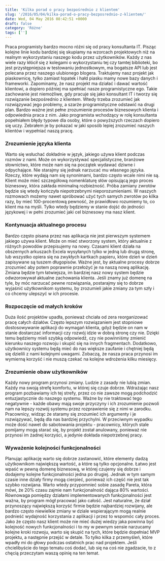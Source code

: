 ```yaml
---
title: 'Kilka porad o pracy bezpośrednio z klientem'
slug: '/2016/05/04/kilka-porad-o-pracy-bezposrednio-z-klientem/'
date: Wed, 04 May 2016 08:42:51 +0000
draft: false
category: 'Różne'
tags: ['']
---
```


Praca programisty bardzo mocno różni się od pracy konsultanta IT. Pisząc kolejne linie kodu bardziej się skupiamy na wzorcach projektowych niż na realnym wykorzystaniu naszego kodu przez użytkowników. Każdy z nas wiele razy kłócił się z kolegami o wykorzystaniu tej czy tamtej biblioteki, bo jest przystępniejsza w testowaniu jednostkowym, ma bogatsze API lub jest polecana przez naszego ulubionego blogera. Traktujemy nasz projekt jak piaskownicę, tylko zamiast łopatek i hałd piasku mamy nowe bazy danych i frameworki. Zapominamy, że nasz projekt ma działać i dawać wartość klientowi, a dopiero później ma spełniać nasze programistyczne ego. Takie zachowanie jest niemożliwe, gdy pracuje się jako konsultant IT i tworzy się rozwiązanie bezpośrednio z klientem. Wtedy trzeba zrozumieć jak rozwiązywać jego problemy, a szarże programistyczne odstawić na drugi plan. Bardzo ważne jest pełne zrozumienie procesów biznesowych klienta i odpowiednia praca z nim. Jako programista wchodzący w rolę konsultanta popełniałem błędy typowe dla osoby, które o powyższych rzeczach dopiero się uczy. Zebrałem je by pokazać w jaki sposób lepiej zrozumieć naszych klientów i wypełniać naszą pracę.

### Zrozumienie języka klienta

Warto się wsłuchać dokładnie w język, jakiego używa klient podczas rozmów z nami. Może on wykorzystywać specjalistyczne, branżowe słownictwo, które może nam się na początek wydawać dziwne i odpychające. Nie starajmy się jednak narzucać mu własnego języka. Rzeczy, które wydają nam się synonimami, bardzo często wcale nimi nie są. Klient może mieć szczegółową nomenklaturę słów opisującą jego proces biznesowy, która zakłada minimalną rozbieżność. Próba zamiany zwrotów będzie się wtedy kończyła niepotrzebnymi nieporozumieniami. W naszych rozmowach możemy nawet spróbować użyć tych samych zwrotów po kilka razy, by mieć 100-procentową pewność, że prawidłowo rozumiemy to, co klient ma na myśli. Tylko wtedy będziemy w stanie dojść do jedności językowej i w pełni zrozumieć jaki cel biznesowy ma nasz klient.

### Kontynuacja aktualnego procesu

Bardzo często pisana przez nas aplikacja nie jest pierwszym systemem jakiego używa klient. Może on mieć stworzony system, który aktualnie z różnych powodów przepisujemy na nowy. Czasami klient działa na obszernych arkuszach Excela wysyłanych tylko w jedną lub drugą stronę, lub wszystko opiera się na zwykłych kartkach papieru, które dzień w dzień zapisywane są tuszem długopisów. Ważne jest, by aktualne procesy dobrze zrozumieć aby potem poprawnie przełożyć je na naszą nową aplikację. Zmiana będzie tym łatwiejsza, im bardziej nasz nowy system będzie odwzorowywał aktualne zachowania klienta. Jeśli znamy już domenę na tyle, by móc narzucać pewne rozwiązania, postarajmy się to dobrze wyjaśnić użytkownikom systemu, by zrozumieli jakie zmiany za tym szły i co chcemy ulepszyć w ich procesie.

### Rozpoczęcie od małych kroków

Duża ilość projektów upadła, ponieważ chciała od zera reorganizować pracę całych działów. Często lepszym rozwiązaniem jest stopniowe dostosowywanie aplikacji do wymagań klienta, gdyż będzie on nam w stanie dostarczać informacji czy rozwój idzie w dobrą stronę czy nie. Dzięki temu będziemy mieli szybką odpowiedź, czy nie powinniśmy zmienić kierunku naszego rozwoju i skupić się na innych fragmentach. Dodatkowo, użytkownicy systemu będą mieć do nas większe zaufanie i chętniej będą się dzielili z nami kolejnymi uwagami. Zobaczą, że nasza praca przynosi im wymierną korzyść i nie muszą czekać na kolejne wdrożenia kilku miesięcy.

### Zrozumienie obaw użytkowników

Każdy nowy program przynosi zmiany. Ludzie z zasady nie lubią zmian. Każdy ma swoją strefę komfortu, w której się czuje dobrze. Wdrażając nasz program pozbawiamy ich tej strefy, przez co nie zawsze mogą podchodzić entuzjastycznie do naszego systemu. Ważne by nie traktować tego negatywnie - każde obawy mają swoje przyczyny i ich zrozumienie pozwoli nam na lepszy rozwój systemu przez rozprawienie się z nimi w zarodku. Pracownicy, widząc że staramy się zrozumieć ich argumenty i je rozwiązywać, będą dla nas bardziej przychylni. W przeciwnym wypadku może dość nawet do sabotowania projektu - pracownicy, których stale pomijamy mogą starać się, by projekt został anulowany, ponieważ nie przynosi im żadnej korzyści, a jedynie dokłada niepotrzebnej pracy.

### Wyważenie kolejności funkcjonalności

Planując aplikację warto się dobrze zastanowić, które elementy dadzą użytkownikom największą wartość, a które są tylko opcjonalne. Łatwo jest wpaść w pewną domenę biznesową, w której czujemy się dobrze i dodajemy kolejne funkcjonalności jedna po drugiej. Jednak w tym samym czasie inne działy firmy mogą cierpieć, ponieważ ich część nie jest tak szybko rozwijana. Warto wtedy przypomnieć sobie zasadę Pareta, która mówi, że 20% czasu zajmie nam funkcjonalność dająca 80% wartości. Równowaga pomiędzy działami implementowanych funkcjonalności jest ważna, by program mógł pracować jako całość. Jest naturalne, że dział przynoszący największą korzyść firmie będzie najbardziej rozwijany, ale bardzo często niewielkie zmiany w dziale wspierającym mogą realnie podnieść wydajność korzystania z aplikacji i przez to wspomóc cały proces. Jako że często nasz klient może nie mieć dużej wiedzy jaka powinna być kolejność nowych funkcjonalności i to my w pewnym sensie narzucamy kolejne kroki rozwoju, warto się skupić na tych, które będzie dopełniać MVP projektu, a następnie przejść w detale. To tylko kilka z przemyśleń, które wpadły mi do głowy podczas ostatnich prac nad projektem. Jeśli chcielibyście do tego tematu coś dodać, lub się na coś nie zgadzacie, to z chęcią przeczytam waszą opinię na ten temat.